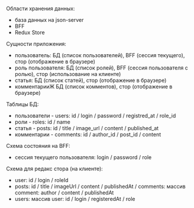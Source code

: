 Области хранения данных:

-   база данных на json-server
-   BFF
-   Redux Store

Сущности приложения:

-   пользователь: БД (список пользователей), BFF (сессия текущего), стор (отображение в браузере)
-   роль пользователя: БД (список ролей), BFF (сессия пользователя с ролью), стор (использование на клиенте)
-   статья: БД (список статей), стор (отображение в браузере)
-   комментарииЖ БД (список комментов), стор (отображение в браузере)

Таблицы БД:

-   пользователи - users: id / login / password / registred_at / role_id
-   роли - roles: id / name
-   статья - posts: id / title / image_url / content / published_at
-   комментарии - comments: id / author_id / post_id / content

Схема состояния на BFF:

-   сессия текущего пользователя: login / password / role

Схема для редакс стора (на клиенте):

-   user: id / login / roleId
-   posts: id / title / imageUrl / content / publishedAt / comments: массив comment: author / content / publishedAt
-   users: массив user: id / login / registeredAt / role
